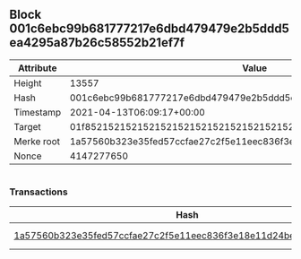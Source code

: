 ## Block 001c6ebc99b681777217e6dbd479479e2b5ddd5ea4295a87b26c58552b21ef7f

Attribute | Value
--- | ---
Height | 13557
Hash | 001c6ebc99b681777217e6dbd479479e2b5ddd5ea4295a87b26c58552b21ef7f
Timestamp | 2021-04-13T06:09:17+00:00
Target | 01f8521521521521521521521521521521521521521521521521521521521521
Merke root | 1a57560b323e35fed57ccfae27c2f5e11eec836f3e18e11d24be99d269f6d7c8
Nonce | 4147277650

```

```

### Transactions

Hash | Amount
--- | ---
[1a57560b323e35fed57ccfae27c2f5e11eec836f3e18e11d24be99d269f6d7c8](1a57560b323e35fed57ccfae27c2f5e11eec836f3e18e11d24be99d269f6d7c8.md) | 10.00000000 SKEPTI 
